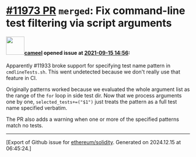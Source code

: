 # [\#11973 PR](https://github.com/ethereum/solidity/pull/11973) `merged`: Fix command-line test filtering via script arguments

#### <img src="https://avatars.githubusercontent.com/u/137030?v=4" width="50">[cameel](https://github.com/cameel) opened issue at [2021-09-15 14:56](https://github.com/ethereum/solidity/pull/11973):

Apparently #11933 broke support for specifying test name pattern in `cmdlineTests.sh`. This went undetected because we don't really use that feature in CI.

Originally patterns worked because we evaluated the whole argument list as the range of the `for` loop in side test dir. Now that we process arguments one by one, `selected_tests+=("$1")` just treats the pattern as a full test name specified verbatim.

The PR also adds a warning when one or more of the specified patterns match no tests.




-------------------------------------------------------------------------------



[Export of Github issue for [ethereum/solidity](https://github.com/ethereum/solidity). Generated on 2024.12.15 at 06:45:24.]
